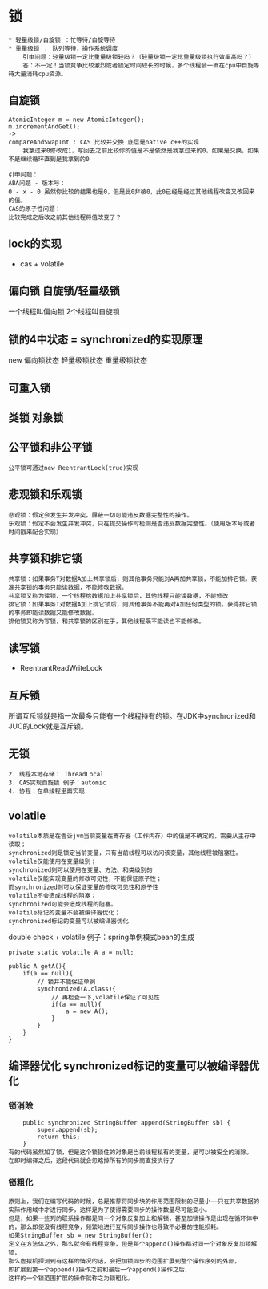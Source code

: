 # 锁

```
* 轻量级锁/自旋锁 ：忙等待/自旋等待
* 重量级锁 ： 队列等待，操作系统调度
    引申问题：轻量级锁一定比重量级锁轻吗？（轻量级锁一定比重量级锁执行效率高吗？）
    答：不一定！当锁竞争比较激烈或者锁定时间较长的时候，多个线程会一直在cpu中自旋等待大量消耗cpu资源。
```

## 自旋锁

```
AtomicInteger m = new AtomicInteger();
m.incrementAndGet();
->
compareAndSwapInt : CAS 比较并交换 底层是native c++的实现
    我拿过来0修改成1，写回去之前比较你的值是不是依然是我拿过来的0，如果是交换，如果不是继续循环直到是我拿到的0 

引申问题：
ABA问题 - 版本号：
0 - x - 0 虽然你比较的结果也是0，但是此0非彼0，此0已经是经过其他线程改变又改回来的值。
CAS的原子性问题：
比较完成之后改之前其他线程将值改变了？ 

```

## lock的实现

* cas + volatile

## 偏向锁 自旋锁/轻量级锁

一个线程叫偏向锁 2个线程叫自旋锁

## 锁的4中状态 = synchronized的实现原理

new 偏向锁状态 轻量级锁状态 重量级锁状态

## 可重入锁

## 类锁 对象锁

## 公平锁和非公平锁

```
公平锁可通过new ReentrantLock(true)实现
```

## 悲观锁和乐观锁

```
悲观锁：假定会发生并发冲突，屏蔽一切可能违反数据完整性的操作。
乐观锁：假定不会发生并发冲突，只在提交操作时检测是否违反数据完整性。（使用版本号或者时间戳来配合实现）
```

## 共享锁和排它锁

```
共享锁：如果事务T对数据A加上共享锁后，则其他事务只能对A再加共享锁，不能加排它锁。获准共享锁的事务只能读数据，不能修改数据。
共享锁又称为读锁，一个线程给数据加上共享锁后，其他线程只能读数据，不能修改
排它锁：如果事务T对数据A加上排它锁后，则其他事务不能再对A加任何类型的锁。获得排它锁的事务即能读数据又能修改数据。
排他锁又称为写锁，和共享锁的区别在于，其他线程既不能读也不能修改。
```

## 读写锁

* ReentrantReadWriteLock

## 互斥锁

所谓互斥锁就是指一次最多只能有一个线程持有的锁。在JDK中synchronized和JUC的Lock就是互斥锁。

## 无锁

```
2. 线程本地存储： ThreadLocal
3. CAS实现自旋锁 例子：automic
4. 协程：在单线程里面实现 
```

## volatile

```
volatile本质是在告诉jvm当前变量在寄存器（工作内存）中的值是不确定的，需要从主存中读取； 
synchronized则是锁定当前变量，只有当前线程可以访问该变量，其他线程被阻塞住。
volatile仅能使用在变量级别；
synchronized则可以使用在变量、方法、和类级别的
volatile仅能实现变量的修改可见性，不能保证原子性；
而synchronized则可以保证变量的修改可见性和原子性
volatile不会造成线程的阻塞；
synchronized可能会造成线程的阻塞。
volatile标记的变量不会被编译器优化；
synchronized标记的变量可以被编译器优化
```

double check + volatile 例子：spring单例模式bean的生成

```
private static volatile A a = null;

public A getA(){
    if(a == null){
        // 锁并不能保证单例
        synchronized(A.class){
            // 再检查一下,volatile保证了可见性
            if(a == null){
                a = new A();
            }
        }
    }
}
```

## 编译器优化 synchronized标记的变量可以被编译器优化

### 锁消除

```
    public synchronized StringBuffer append(StringBuffer sb) {
        super.append(sb);
        return this;
    }
有的代码虽然加了锁，但是这个锁锁住的对象是当前线程私有的变量，是可以被安全的消除。
在即时编译之后，这段代码就会忽略掉所有的同步而直接执行了
```

### 锁粗化

```
原则上，我们在编写代码的时候，总是推荐将同步块的作用范围限制的尽量小——只在共享数据的实际作用域中才进行同步，这样是为了使得需要同步的操作数量尽可能变小。
但是，如果一些列的联系操作都是同一个对象反复加上和解锁，甚至加锁操作是出现在循环体中的，那么即使没有线程竞争，频繁地进行互斥同步操作也导致不必要的性能损耗。
如果StringBuffer sb = new StringBuffer();
定义在方法体之外，那么就会有线程竞争，但是每个append()操作都对同一个对象反复加锁解锁，
那么虚拟机探测到有这样的情况的话，会把加锁同步的范围扩展到整个操作序列的外部，
即扩展到第一个append()操作之前和最后一个append()操作之后，
这样的一个锁范围扩展的操作就称之为锁粗化。
```
